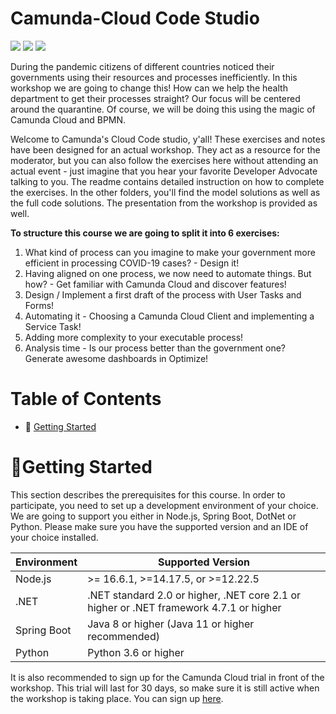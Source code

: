 # Camunda-Cloud Code Studio
<img src="https://img.shields.io/badge/Version-Under%20Construction-red">
<img src="https://img.shields.io/badge/Tutorial%20Reference%20Project-Tutorials%20for%20getting%20started%20with%20Camunda-%2338A3E1)">
<img src="https://img.shields.io/badge/Camunda%20DevRel%20Project-Created%20by%20the%20Camunda%20Developer%20Relations%20team-0Ba7B9">

During the pandemic citizens of different countries noticed their governments using their resources and processes inefficiently. In this workshop we are going to change this! How can we help the health department to get their processes straight? Our focus will be centered around the quarantine. Of course, we will be doing this using the magic of Camunda Cloud and BPMN.  

Welcome to Camunda's Cloud Code studio, y'all! These exercises and notes have been designed for an actual workshop. They act as a resource for the moderator, but you can also follow the exercises here without attending an actual event - just imagine that you hear your favorite Developer Advocate talking to you. The readme contains detailed instruction on how to complete the exercises. In the other folders, you'll find the model solutions as well as the full code solutions. The presentation from the workshop is provided as well.

**To structure this course we are going to split it into 6 exercises:**  
1. What kind of process can you imagine to make your government more efficient in processing COVID-19 cases? - Design it! 
2. Having aligned on one process, we now need to automate things. But how? - Get familiar with Camunda Cloud and discover features! 
3. Design / Implement a first draft of the process with User Tasks and Forms!
4. Automating it - Choosing a Camunda Cloud Client and implementing a Service Task!
5. Adding more complexity to your executable process! 
6. Analysis time - Is our process better than the government one? Generate awesome dashboards in Optimize!

# Table of Contents
* 🚀 [Getting Started](#getting-started)


# 🚀Getting Started
This section describes the prerequisites for this course. In order to participate, you need to set up a development environment of your choice. We are going to support you either in Node.js, Spring Boot, DotNet or Python. Please make sure you have the supported version and an IDE of your choice installed. 

| Environment   | Supported Version|
| ------------- | ---------------- |
| Node.js       | >= 16.6.1, >=14.17.5, or >=12.22.5|
| .NET        | .NET standard 2.0 or higher, .NET core 2.1 or higher or .NET framework 4.7.1 or higher|
| Spring Boot   | Java 8 or higher (Java 11 or higher recommended)    |
| Python        | Python 3.6 or higher   |

It is also recommended to sign up for the Camunda Cloud trial in front of the workshop. This trial will last for 30 days, so make sure it is still active when the workshop is taking place. You can sign up [here](https://accounts.cloud.camunda.io/signup).
